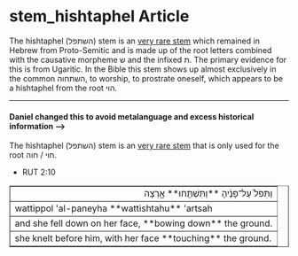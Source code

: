 # stem_hishtaphel Article
The hishtaphel (השתפל) stem is an [very rare stem](https://git.door43.org/Door43/en-uhg/src/master/content/stem/02.md#uncommon-stems) which remained in Hebrew from Proto-Semitic and is made up of the root letters combined with the causative morpheme ש and the infixed ת. The primary evidence for this is from Ugaritic. In the Bible this stem shows up almost exclusively in the common השתחוה, to worship, to prostrate oneself, which appears to be a hishtaphel from the root הוי.
*****************************************
#### Daniel changed this to avoid metalanguage and excess historical information -->
The hishtaphel (השתפל) stem is an [very rare stem](https://git.door43.org/Door43/en-uhg/src/master/content/stem/02.md#uncommon-stems) that is only used for the root חוי / חוה.

* RUT 2:10
<table border="1" class="docutils">
<colgroup>
<col width="100%" />
</colgroup>
<tbody valign="top">
<tr class="row-odd" align="right"><td>וַתִּפֹּל֙ עַל־פָּנֶ֔יהָ **וַתִּשְׁתַּ֖חוּ** אָ֑רְצָה</td>
</tr>
<tr class="row-even"><td>wattippol 'al-paneyha **wattishtahu** 'artsah</td>
</tr>
<tr class="row-odd"><td>and she fell down on her face, **bowing down** the ground.</td>
</tr>
<tr class="row-even"><td>she knelt before him, with her face **touching** the ground.</td>
</tr>
</tbody>
</table>